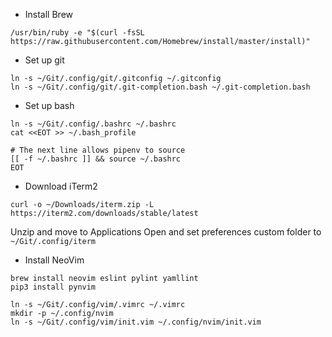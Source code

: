 * Install Brew
```
/usr/bin/ruby -e "$(curl -fsSL https://raw.githubusercontent.com/Homebrew/install/master/install)"
```

* Set up git
```
ln -s ~/Git/.config/git/.gitconfig ~/.gitconfig
ln -s ~/Git/.config/git/.git-completion.bash ~/.git-completion.bash
```

* Set up bash
```
ln -s ~/Git/.config/.bashrc ~/.bashrc
cat <<EOT >> ~/.bash_profile

# The next line allows pipenv to source
[[ -f ~/.bashrc ]] && source ~/.bashrc
EOT
```

* Download iTerm2
```
curl -o ~/Downloads/iterm.zip -L https://iterm2.com/downloads/stable/latest
```
Unzip and move to Applications
Open and set preferences custom folder to `~/Git/.config/iterm`

* Install NeoVim
```
brew install neovim eslint pylint yamllint
pip3 install pynvim

ln -s ~/Git/.config/vim/.vimrc ~/.vimrc
mkdir -p ~/.config/nvim
ln -s ~/Git/.config/vim/init.vim ~/.config/nvim/init.vim
```
